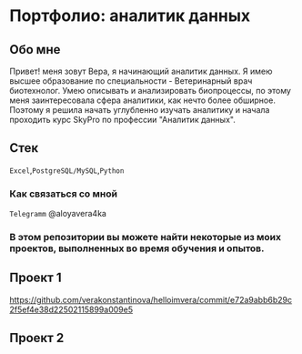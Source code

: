 # Портфолио: аналитик данных

## Обо мне 

Привет! меня зовут Вера, я начинающий аналитик данных.
Я имею высшее образование по специальности - Ветеринарный врач биотехнолог.
Умею описывать и анализировать биопроцессы, по этому меня заинтересовала сфера аналитики, как нечто более обширное.
Поэтому я решила начать углубленно изучать аналитику и начала проходить курс  SkyPro по профессии "Аналитик данных".


## Стек
``Excel``,``PostgreSQL/MySQL``,``Python ``

### Как связаться со мной 
```Telegramm``` @aloyavera4ka
### В этом репозитории вы можете найти некоторые из моих проектов, выполненных во время обучения и опытов.

## Проект 1 
https://github.com/verakonstantinova/helloimvera/commit/e72a9abb6b29c2f5ef4e38d22502115899a009e5

## Проект 2

